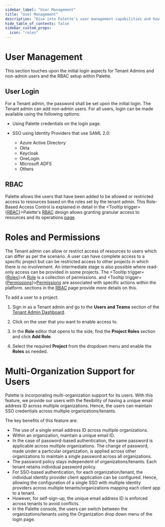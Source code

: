 ```yaml
---
sidebar_label: "User Management"
title: "User Management"
description: "Dive into Palette's user management capabilities and how to manage users' access and setting up controls, integrations, and more."
hide_table_of_contents: false
sidebar_custom_props: 
  icon: "roles"
---
```





# User Management

This section touches upon the initial login aspects for Tenant Admins and non-admin users and the RBAC setup within Palette.

## User Login

For a Tenant admin, the password shall be set upon the initial login. The Tenant admin can add non-admin users. For all users, login can be made available using the following options:

* Using Palette credentials on the login page.
  
* SSO using Identity Providers that use SAML 2.0:
  * Azure Active Directory
  * Okta
  * Keycloak
  * OneLogin
  * Microsoft ADFS
  * Others

## RBAC

Palette allows the users that have been added to be allowed or restricted access to resources based on the roles set by the tenant admin. This Role-Based Access Control is explained in detail in the <Tooltip trigger={<u>RBAC</u>}>Palette's <a href="/user-management#rbac">RBAC</a> design allows granting granular access to resources and its operations </Tooltip> [page](/user-management/palette-rbac#rbac).

# Roles and Permissions

The Tenant admin can allow or restrict access of resources to users which can differ as per the scenario. A user can have complete access to a specific project but can be restricted access to other projects in which there is no involvement. An intermediate stage is also possible where read-only access can be provided in some projects. The <Tooltip trigger={<u>Roles</u>}>A <a href="/user-management/rbac#roles">Role</a> is a collection of permissions.</Tooltip> and <Tooltip trigger={<u>Permissions</u>}><a href="/user-management/rbac#permission">Permissions</a> are associated with specific actions within the platform.</Tooltip> sections in the [RBAC](/user-management/palette-rbac#rbac) page provide more details on this.

To add a user to a project:
  1. Sign in as a Tenant admin and go to the **Users and Teams** section of the [Tenant Admin Dashboard](/getting-started#admindashboard). 
    
  1. Click on the user that you want to enable access to. 
    
  1. In the **Role** editor that opens to the side, find the **Project Roles** section and click **Add Role**. 
    
  1. Select the required **Project** from the dropdown menu and enable the **Roles** as needed.

# Multi-Organization Support for Users

Palette is incorporating multi-organization support for its users. With this feature, we provide our users with the flexibility of having a unique email address ID across multiple organizations. Hence, the users can maintain SSO credentials across multiple organizations/tenants.

The key benefits of this feature are:

* The use of a single email address ID across multiple organizations.
* Within an organization, maintain a unique email ID.
* In the case of password-based authentication, the same password is applicable across multiple organizations. The change of password, made under a particular organization, is applied across other organizations to maintain a single password across all organizations.
* The password policy stays independent of organizations/tenants. Each tenant retains individual password policy. 
* For SSO-based authentication, for each organization/tenant, the individual identity provider client application can be configured. Hence, allowing the configuration of a single SSO with multiple identity providers across multiple tenants/organizations mapping each client app to a tenant.
* However, for self-sign-up, the unique email address ID is enforced across tenants to avoid conflicts.
* In the Palette console, the users can switch between the organizations/tenants using the Organization drop down menu of the login page.
